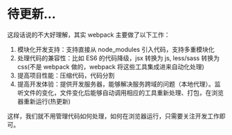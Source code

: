 <!--
 * Author  rhys.zhao
 * Date  2023-03-02 15:12:45
 * LastEditors  rhys.zhao
 * LastEditTime  2023-03-03 15:04:11
 * Description
-->

# 待更新...

这段话说的不大好理解，其实 webpack 主要做了以下工作：

1. 模块化开发支持：支持直接从 node_modules 引入代码，支持多重模块化
2. 处理代码的兼容性：比如 ES6 的代码降级，jsx 转换为 js, less/sass 转换为 css(不是 webpack 做的，webpack 将这些工具集成进来自动化处理)
3. 提高项目性能：压缩代码，代码分割
4. 提高开发体验：提供开发服务器，能够解决服务跨域的问题（本地代理）。监听文件的变化，文件变化后能够自动调用相应的工具重新处理、打包，在浏览器重新运行(热更新)

这样，我们就不用管理代码如何处理，如何在浏览器运行，只需要关注开发工作即可。
